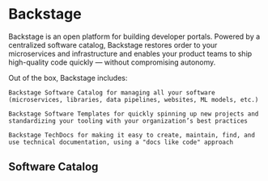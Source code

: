 # Backstage
 
 Backstage is an open platform for building developer portals. Powered by a centralized software catalog, Backstage restores order to your microservices and infrastructure and enables your product teams to ship high-quality code quickly — without compromising autonomy.
 
 
 Out of the box, Backstage includes:

    Backstage Software Catalog for managing all your software (microservices, libraries, data pipelines, websites, ML models, etc.)

    Backstage Software Templates for quickly spinning up new projects and standardizing your tooling with your organization’s best practices

    Backstage TechDocs for making it easy to create, maintain, find, and use technical documentation, using a "docs like code" approach
 
 
## Software Catalog
 
